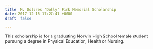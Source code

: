 ```yaml
---
title: M. Dolores 'Dolly' Fink Memorial Scholarship
date: 2017-12-15 17:27:41 +0000
draft: false

---
```

This scholarship is for a graduating Norwin High School female student pursuing a degree in Physical Education, Health or Nursing.
